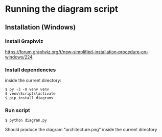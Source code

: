 # Running the diagram script

## Installation (Windows)

### Install Graphviz

https://forum.graphviz.org/t/new-simplified-installation-procedure-on-windows/224

### Install dependencies

inside the current directory:

```
$ py -3 -m venv venv
$ venv\Scripts\activate
$ pip install diagrams
```

### Run script

```
$ python diagram.py
```

Should produce the diagram "architecture.png" inside the current directory